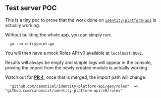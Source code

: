 ## Test server POC

This is a tiny poc to prove that the work done on [
`identity-platform-api`](https://github.com/canonical/identity-platform-api) is actually working.

Without building the whole app, you can simply run:

```shell
  go run entrypoint.go
```

You will then have a mock Roles API v0 available at `localhost:8081`.

Results will always be empty and simple logs will appear in the console, proving the import from the newly created
module
is actually working.

Watch out for [**PR 4**](https://github.com/canonical/identity-platform-api/pull/4), once that is merged, the import
path will change:

```shell
  "github.com/canonical/identity-platform-api/gen/roles"  => "github.com/canonical/identity-platform-api/v0/roles"
```
